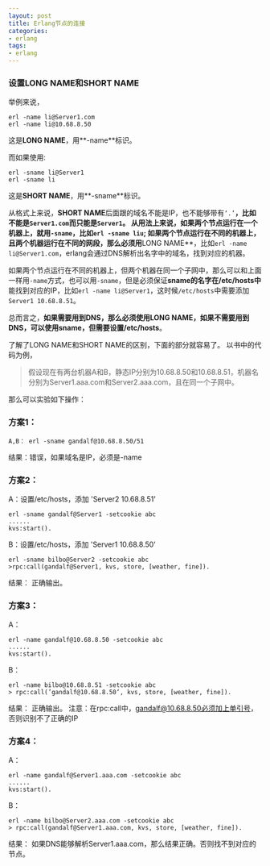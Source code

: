 ```yaml
---
layout: post
title: Erlang节点的连接
categories:
- erlang
tags:
- erlang
---
```

### 设置LONG NAME和SHORT NAME
举例来说，

```
erl -name li@Server1.com    
erl -name li@10.68.8.50
```
这是**LONG NAME**，用**-name**标识。

而如果使用:

```
erl -sname li@Server1
erl -sname li    
```
这是**SHORT NAME**，用**-sname**标识。

从格式上来说，**SHORT NAME**后面跟的域名不能是IP，也不能够带有```‘.’```**，比如不能是```Server1.com```而只能是```Server1```。
从用法上来说，如果两个节点运行在一个机器上，就用```-sname```，比如```erl -sname liu```; 如果两个节点运行在不同的机器上，且两个机器运行在不同的网段，那么必须用**LONG NAME**，比如```erl -name li@Server1.com```，erlang会通过DNS解析出名字中的域名，找到对应的机器。

如果两个节点运行在不同的机器上，但两个机器在同一个子网中，那么可以和上面一样用```-name```方式，也可以用```-sname```，但是必须保证**sname的名字在/etc/hosts中**能找到对应的IP，比如```erl -name li@Server1```，这时候```/etc/hosts```中需要添加 ```Server1 10.68.8.51```。

总而言之，**如果需要用到DNS，那么必须使用LONG NAME，如果不需要用到DNS，可以使用sname，但需要设置/etc/hosts**。


了解了LONG NAME和SHORT NAME的区别，下面的部分就容易了。
以书中的代码为例，

> 假设现在有两台机器A和B，静态IP分别为10.68.8.50和10.68.8.51，机器名分别为Server1.aaa.com和Server2.aaa.com，且在同一个子网中。

那么可以实验如下操作：

### 方案1：

```
A,B： erl -sname gandalf@10.68.8.50/51
```
结果：错误，如果域名是IP，必须是-name


### 方案2：
A：设置/etc/hosts，添加 'Server2 10.68.8.51'

```
erl -sname gandalf@Server1 -setcookie abc
......
kvs:start().
```

B：设置/etc/hosts，添加 'Server1 10.68.8.50'

```
erl -sname bilbo@Server2 -setcookie abc
>rpc:call(gandalf@Server1, kvs, store, [weather, fine]).
```

结果： 正确输出。

### 方案3：
A：
```
erl -name gandalf@10.68.8.50 -setcookie abc
......
kvs:start().
```

B：

```
erl -name bilbo@10.68.8.51 -setcookie abc
> rpc:call(’gandalf@10.68.8.50‘, kvs, store, [weather, fine]).
```

结果： 正确输出。
注意：在rpc:call中，gandalf@10.68.8.50必须加上单引号，否则识别不了正确的IP

### 方案4：
A：

```
erl -name gandalf@Server1.aaa.com -setcookie abc
......
kvs:start().
```

B：

```
erl -name bilbo@Server2.aaa.com -setcookie abc
> rpc:call(gandalf@Server1.aaa.com, kvs, store, [weather, fine]).
```

结果： 如果DNS能够解析Server1.aaa.com，那么结果正确。否则找不到对应的节点。
